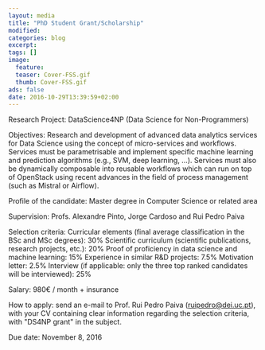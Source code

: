```yaml
---
layout: media
title: "PhD Student Grant/Scholarship"
modified:
categories: blog
excerpt:
tags: []
image:
  feature:
  teaser: Cover-FSS.gif
  thumb: Cover-FSS.gif
ads: false
date: 2016-10-29T13:39:59+02:00
---
```


Research Project: DataScience4NP (Data Science for Non-Programmers)

Objectives:
Research and development of advanced data analytics services for Data Science using the concept of micro-services and workflows. Services must be parametrisable and implement specific machine learning and prediction algorithms (e.g., SVM, deep learning, …). Services must also be dynamically composable into reusable workflows which can run on top of OpenStack using recent advances in the field of process management (such as Mistral or Airflow).

Profile of the candidate: Master degree in Computer Science or related area

Supervision: Profs. Alexandre Pinto, Jorge Cardoso and Rui Pedro Paiva

Selection criteria:
Curricular elements (final average classification in the BSc and MSc degrees): 30%
Scientific curriculum (scientific publications, research projects, etc.): 20%
Proof of proficiency in data science and machine learning: 15%
Experience in similar R&D projects: 7.5%
Motivation letter: 2.5%
Interview (if applicable: only the three top ranked candidates will be interviewed): 25%

Salary: 980€ / month + insurance

How to apply: send an e-mail to Prof. Rui Pedro Paiva (ruipedro@dei.uc.pt), with your CV containing clear information regarding the selection criteria, with "DS4NP grant" in the subject.

Due date: November 8, 2016
